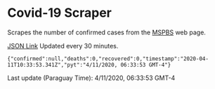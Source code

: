 # Covid-19 Scraper

Scrapes the number of confirmed cases from the [MSPBS](https://www.mspbs.gov.py/covid-19.php) web page.

[JSON Link](https://jmayalag.github.io/covid19-scrape/cases.json)
Updated every 30 minutes.
```
{"confirmed":null,"deaths":0,"recovered":0,"timestamp":"2020-04-11T10:33:53.341Z","pyt":"4/11/2020, 06:33:53 GMT-4"}
```
Last update (Paraguay Time): 4/11/2020, 06:33:53 GMT-4